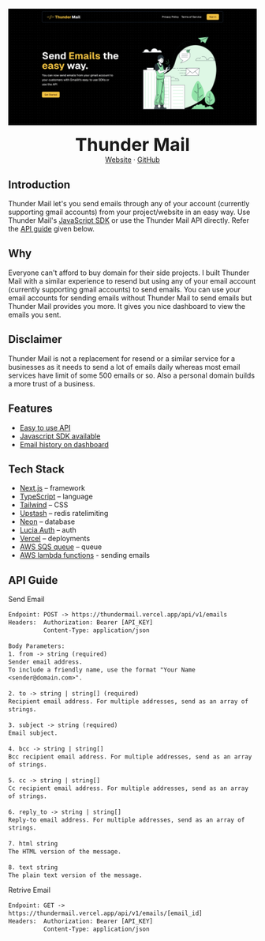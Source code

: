 ![Thunder Mail Cover](/screenshots/homepage.png)

<div style="font-size: 36px" align="center"><strong>Thunder Mail</strong></div>
<div align="center">
<a href="https://thundermail.vercel.app">Website</a> 
<span> · </span>
<a href="https://github.com/thepradipvc/thundermail-web">GitHub</a> 
</div>

## Introduction

Thunder Mail let's you send emails through any of your account (currently supporting gmail accounts) from your project/website in an easy way. Use Thunder Mail's [JavaScript SDK](https://www.npmjs.com/package/thundermail) or use the Thunder Mail API directly. Refer the [API guide](#api-guide) given below.

## Why

Everyone can't afford to buy domain for their side projects. I built Thunder Mail with a similar experience to resend but using any of your email account (currently supporting gmail accounts) to send emails. You can use your email accounts for sending emails without Thunder Mail to send emails but Thunder Mail provides you more. It gives you nice dashboard to view the emails you sent.

## Disclaimer

Thunder Mail is not a replacement for resend or a similar service for a businesses as it needs to send a lot of emails daily whereas most email services have limit of some 500 emails or so. Also a personal domain builds a more trust of a business.

## Features

- [Easy to use API](#api-guide)
- [Javascript SDK available](https://www.npmjs.com/package/thundermail)
- [Email history on dashboard](https://thundermail.vercel.app/dashboard/emails)

## Tech Stack

- [Next.js](https://nextjs.org/) – framework
- [TypeScript](https://www.typescriptlang.org/) – language
- [Tailwind](https://tailwindcss.com/) – CSS
- [Upstash](https://upstash.com/) – redis ratelimiting
- [Neon](https://neon.tech/) – database
- [Lucia Auth](https://lucia-auth.com/) – auth
- [Vercel](https://vercel.com/) – deployments
- [AWS SQS queue](https://aws.amazon.com/sqs/) – queue
- [AWS lambda functions](https://aws.amazon.com/lambda/) - sending emails

## API Guide

Send Email
```
Endpoint: POST -> https://thundermail.vercel.app/api/v1/emails
Headers:  Authorization: Bearer [API_KEY]
          Content-Type: application/json

Body Parameters:
1. from -> string (required)
Sender email address.
To include a friendly name, use the format "Your Name <sender@domain.com>".

2. to -> string | string[] (required)
Recipient email address. For multiple addresses, send as an array of strings.

3. subject -> string (required)
Email subject.

4. bcc -> string | string[]
Bcc recipient email address. For multiple addresses, send as an array of strings.

5. cc -> string | string[]
Cc recipient email address. For multiple addresses, send as an array of strings.

6. reply_to -> string | string[]
Reply-to email address. For multiple addresses, send as an array of strings.

7. html string
The HTML version of the message.

8. text string
The plain text version of the message.
```

Retrive Email
```
Endpoint: GET -> https://thundermail.vercel.app/api/v1/emails/[email_id]
Headers:  Authorization: Bearer [API_KEY]
          Content-Type: application/json

```